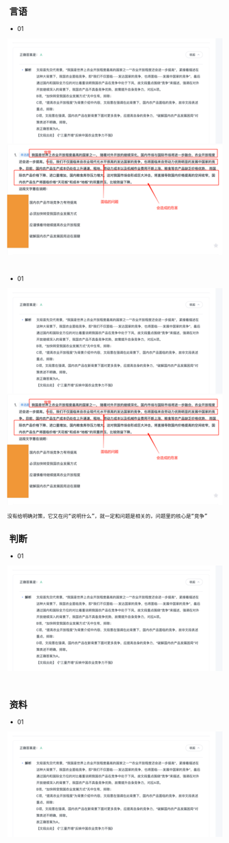 ##  言语

- 01

![111](../images6/42.png)
![111](../images6/43.png)

```


```
- 01

![111](../images6/42.png)
![111](../images6/43.png)

```
没有给明确对策，它又在问“说明什么”，就一定和问题是相关的，问题里的核心是“竞争”

```
##  判断
- 01

![111](../images6/42.png)

```


```
##  资料
- 01

![111](../images6/42.png)

```


```
